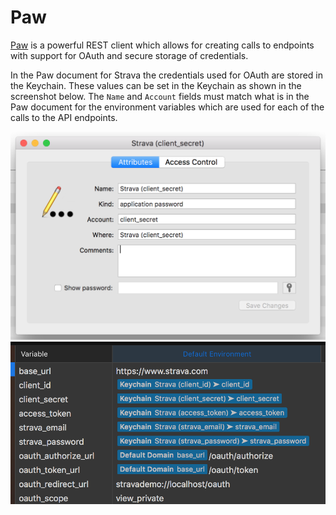 # Paw

[Paw](https://paw.cloud) is a powerful REST client which allows for creating calls to endpoints with support for OAuth and secure storage of credentials.

In the Paw document for Strava the credentials used for OAuth are stored in the Keychain. These values can be set in the Keychain as shown in the screenshot below. The `Name` and `Account` fields must match what is in the Paw document for the environment variables which are used for each of the calls to the API endpoints.

![](Keychain.png)
![](Environment.png)
